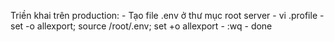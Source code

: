 Triền khai trên production:
    - Tạo file .env ở thư mục root server
    - vi .profile
    - set -o allexport; source /root/.env; set +o allexport
    - :wq
    - done